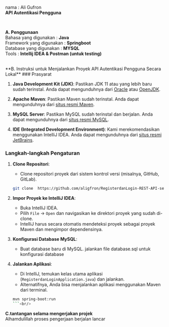 nama : Ali Gufron
<br/>
**API Autentikasi Pengguna**

<br/> 

**A. Penggunaan**
<br/>
   Bahasa yang digunakan : **Java**
   <br/>
   Framework yang digunakan : **Springboot**
   <br/>
   Database yang digunakan : **MYSQL**<br/>
   Tools : **Intellij IDEA & Postman (untuk testing)**
   
<br/>
**B. Instruksi untuk Menjalankan Proyek API Autentikasi Pengguna Secara Lokal**
### Prasyarat

1. **Java Development Kit (JDK)**: Pastikan JDK 11 atau yang lebih baru sudah terinstal. Anda dapat mengunduhnya dari [Oracle](https://www.oracle.com/java/technologies/javase-downloads.html) atau [OpenJDK](https://openjdk.java.net/install/).

2. **Apache Maven**: Pastikan Maven sudah terinstal. Anda dapat mengunduhnya dari [situs resmi Maven](https://maven.apache.org/download.cgi).

3. **MySQL Server**: Pastikan MySQL sudah terinstal dan berjalan. Anda dapat mengunduhnya dari [situs resmi MySQL](https://dev.mysql.com/downloads/mysql/).

4. **IDE (Integrated Development Environment)**: Kami merekomendasikan menggunakan IntelliJ IDEA. Anda dapat mengunduhnya dari [situs resmi JetBrains](https://www.jetbrains.com/idea/download/).

### Langkah-langkah Pengaturan

1. **Clone Repositori**:
   - Clone repositori proyek dari sistem kontrol versi (misalnya, GitHub, GitLab).
   ```bash
   git clone  https://github.com/aligfron/RegisterdanLogin-REST-API-sederhana-.git
   ```

2. **Impor Proyek ke IntelliJ IDEA**:
   - Buka IntelliJ IDEA.
   - Pilih `File` -> `Open` dan navigasikan ke direktori proyek yang sudah di-clone.
   - IntelliJ harus secara otomatis mendeteksi proyek sebagai proyek Maven dan mengimpor dependensinya.

3. **Konfigurasi Database MySQL**:
   - Buat database baru di MySQL.
jalankan file database.sql untuk konfigurasi database


4. **Jalankan Aplikasi**:
   - Di IntelliJ, temukan kelas utama aplikasi (`RegisterdanLoginApplication.java`) dan jalankan.
   - Alternatifnya, Anda bisa menjalankan aplikasi menggunakan Maven dari terminal.
   ```bash
   mvn spring-boot:run
   ```<br/>
**C.tantangan selama mengerjakan projek**<br/>
Alhamdulillah proses pengerjaan berjalan lancar
